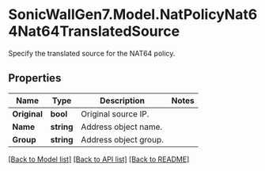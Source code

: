 # SonicWallGen7.Model.NatPolicyNat64Nat64TranslatedSource
Specify the translated source for the NAT64 policy.

## Properties

Name | Type | Description | Notes
------------ | ------------- | ------------- | -------------
**Original** | **bool** | Original source IP. | 
**Name** | **string** | Address object name. | 
**Group** | **string** | Address object group. | 

[[Back to Model list]](../README.md#documentation-for-models) [[Back to API list]](../README.md#documentation-for-api-endpoints) [[Back to README]](../README.md)

